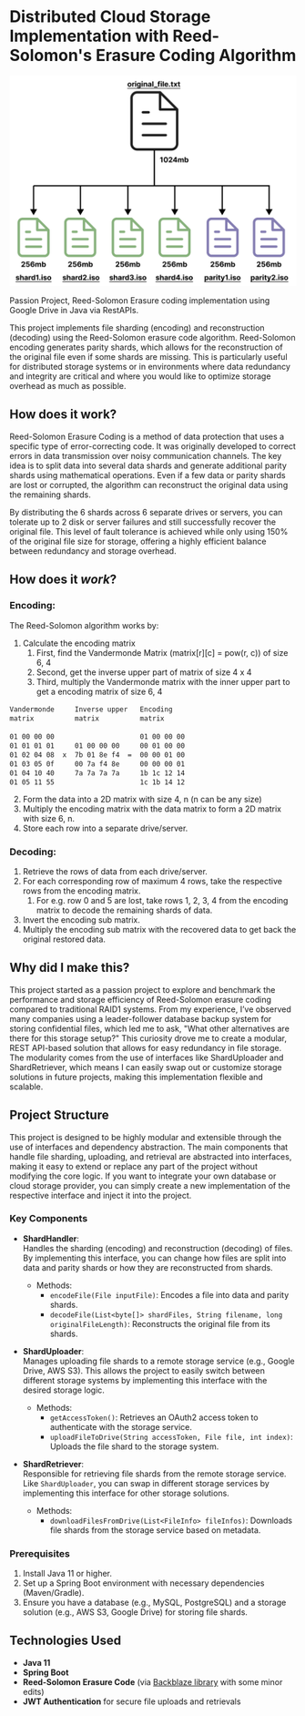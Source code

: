# Distributed Cloud Storage Implementation with Reed-Solomon's Erasure Coding Algorithm
![diagram1.png](resources%2Fdiagram1.png)

Passion Project, Reed-Solomon Erasure coding implementation using Google Drive in Java via RestAPIs.

This project implements file sharding (encoding) and reconstruction (decoding) using the Reed-Solomon erasure code 
algorithm. Reed-Solomon encoding generates parity shards, which allows for the reconstruction of the original file even 
if some shards are missing. This is particularly useful for distributed storage systems or in environments where data 
redundancy and integrity are critical and where you would like to optimize storage overhead as much as possible.

## How does it work?
Reed-Solomon Erasure Coding is a method of data protection that uses a specific type of error-correcting code. It was 
originally developed to correct errors in data transmission over noisy communication channels. The key idea is to split 
data into several data shards and generate additional parity shards using mathematical operations. Even if a few data or
parity shards are lost or corrupted, the algorithm can reconstruct the original data using the remaining shards.

By distributing the 6 shards across 6 separate drives or servers, you can tolerate up to 2 disk or server failures and 
still successfully recover the original file. This level of fault tolerance is achieved while only using 150% of the 
original file size for storage, offering a highly efficient balance between redundancy and storage overhead.

## How does it _work_?
### Encoding:  
The Reed-Solomon algorithm works by:
1. Calculate the encoding matrix 
   1. First, find the Vandermonde Matrix (matrix[r][c] = pow(r, c)) of size 6, 4
   2. Second, get the inverse upper part of matrix of size 4 x 4
   3. Third, multiply the Vandermonde matrix with the inner upper part to get a encoding matrix of size 6, 4
```
Vandermonde     Inverse upper   Encoding
matrix          matrix          matrix

01 00 00 00                     01 00 00 00
01 01 01 01     01 00 00 00     00 01 00 00
01 02 04 08  x  7b 01 8e f4  =  00 00 01 00
01 03 05 0f     00 7a f4 8e     00 00 00 01
01 04 10 40     7a 7a 7a 7a     1b 1c 12 14
01 05 11 55                     1c 1b 14 12
```
2. Form the data into a 2D matrix with size 4, n (n can be any size)
3. Multiply the encoding matrix with the data matrix to form a 2D matrix with size 6, n.
4. Store each row into a separate drive/server.

### Decoding:
1. Retrieve the rows of data from each drive/server.
2. For each corresponding row of maximum 4 rows, take the respective rows from the encoding matrix.
   1. For e.g. row 0 and 5 are lost, take rows 1, 2, 3, 4 from the encoding matrix to decode the remaining shards of 
   data.
2. Invert the encoding sub matrix.
3. Multiply the encoding sub matrix with the recovered data to get back the original restored data.

## Why did I make this?

This project started as a passion project to explore and benchmark the performance and storage efficiency of
Reed-Solomon erasure coding compared to traditional RAID1 systems. From my experience, I’ve observed many companies
using a leader-follower database backup system for storing confidential files, which led me to ask, "What other
alternatives are there for this storage setup?" This curiosity drove me to create a modular, REST API-based solution
that allows for easy redundancy in file storage. The modularity comes from the use of interfaces like ShardUploader and
ShardRetriever, which means I can easily swap out or customize storage solutions in future projects, making this
implementation flexible and scalable.

## Project Structure

This project is designed to be highly modular and extensible through the use of interfaces and dependency abstraction. 
The main components that handle file sharding, uploading, and retrieval are abstracted into interfaces, making it easy 
to extend or replace any part of the project without modifying the core logic. If you want to integrate your own 
database or cloud storage provider, you can simply create a new implementation of the respective interface and inject it
into the project.

### Key Components
- **ShardHandler**:  
  Handles the sharding (encoding) and reconstruction (decoding) of files. By implementing this interface, you can change
how files are split into data and parity shards or how they are reconstructed from shards.
    - Methods:
        - `encodeFile(File inputFile)`: Encodes a file into data and parity shards.
        - `decodeFile(List<byte[]> shardFiles, String filename, long originalFileLength)`: Reconstructs the original 
      file from its shards.

- **ShardUploader**:  
  Manages uploading file shards to a remote storage service (e.g., Google Drive, AWS S3). This allows the project to 
easily switch between different storage systems by implementing this interface with the desired storage logic.
    - Methods:
        - `getAccessToken()`: Retrieves an OAuth2 access token to authenticate with the storage service.
        - `uploadFileToDrive(String accessToken, File file, int index)`: Uploads the file shard to the storage system.

- **ShardRetriever**:  
  Responsible for retrieving file shards from the remote storage service. Like `ShardUploader`, you can swap in 
different storage services by implementing this interface for other storage solutions.
    - Methods:
        - `downloadFilesFromDrive(List<FileInfo> fileInfos)`: Downloads file shards from the storage service based on 
      metadata.


### Prerequisites

1. Install Java 11 or higher.
2. Set up a Spring Boot environment with necessary dependencies (Maven/Gradle).
3. Ensure you have a database (e.g., MySQL, PostgreSQL) and a storage solution (e.g., AWS S3, Google Drive) for storing 
file shards.

## Technologies Used

- **Java 11**
- **Spring Boot**
- **Reed-Solomon Erasure Code** (via [Backblaze library](https://github.com/Backblaze/JavaReedSolomon) with some minor 
edits)
- **JWT Authentication** for secure file uploads and retrievals